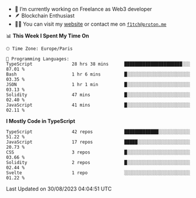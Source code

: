 - 🔭 I’m currently working on Freelance as Web3 developer
- 🪶 Blockchain Enthusiast
- 👨‍💻 You can visit my [website](https://f1tch.xyz) or contact me on [`f1tch@proton.me`](mailto:f1tch@proton.me)

<!--START_SECTION:waka-->
📊 **This Week I Spent My Time On** 

```text
🕑︎ Time Zone: Europe/Paris

💬 Programming Languages: 
TypeScript               28 hrs 38 mins      ██████████████████████░░░   87.01 % 
Bash                     1 hr 6 mins         █░░░░░░░░░░░░░░░░░░░░░░░░   03.35 % 
JSON                     1 hr 1 min          █░░░░░░░░░░░░░░░░░░░░░░░░   03.13 % 
Solidity                 47 mins             █░░░░░░░░░░░░░░░░░░░░░░░░   02.40 % 
JavaScript               41 mins             █░░░░░░░░░░░░░░░░░░░░░░░░   02.11 % 
```

**I Mostly Code in TypeScript** 

```text
TypeScript               42 repos            █████████████░░░░░░░░░░░░   51.22 % 
JavaScript               17 repos            █████░░░░░░░░░░░░░░░░░░░░   20.73 % 
CSS                      3 repos             █░░░░░░░░░░░░░░░░░░░░░░░░   03.66 % 
Solidity                 2 repos             █░░░░░░░░░░░░░░░░░░░░░░░░   02.44 % 
Svelte                   1 repo              ░░░░░░░░░░░░░░░░░░░░░░░░░   01.22 % 
```




 Last Updated on 30/08/2023 04:04:51 UTC
<!--END_SECTION:waka-->
